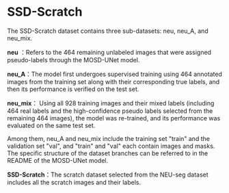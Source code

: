 # SSD-Scratch
The SSD-Scratch dataset contains three sub-datasets: neu, neu_A, and neu_mix.

**neu** ：Refers to the 464 remaining unlabeled images that were assigned pseudo-labels through the MOSD-UNet model.

**neu_A**：The model first undergoes supervised training using 464 annotated images from the training set along with their corresponding true labels, and then its performance is verified on the test set.

**neu_mix**： Using all 928 training images and their mixed labels (including 464 real labels and the high-confidence pseudo labels selected from the remaining 464 images), the model was re-trained, and its performance was evaluated on the same test set.

Among them, neu_A and neu_mix include the training set "train" and the validation set "val", and "train" and "val" each contain images and masks. The specific structure of the dataset branches can be referred to in the README of the MOSD-UNet model.

**SSD-Scratch**：The scratch dataset selected from the NEU-seg dataset includes all the scratch images and their labels.
